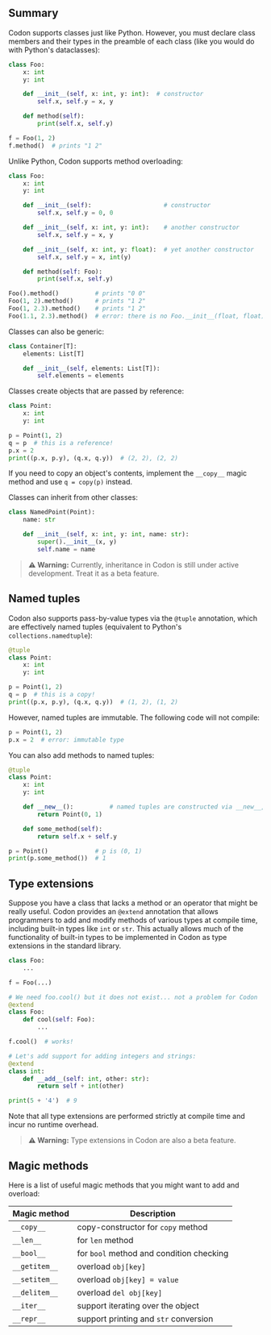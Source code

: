 ## Summary

Codon supports classes just like Python. However, you must declare
class members and their types in the preamble of each class (like
you would do with Python's dataclasses):

``` python
class Foo:
    x: int
    y: int

    def __init__(self, x: int, y: int):  # constructor
        self.x, self.y = x, y

    def method(self):
        print(self.x, self.y)

f = Foo(1, 2)
f.method()  # prints "1 2"
```

Unlike Python, Codon supports method overloading:

``` python
class Foo:
    x: int
    y: int

    def __init__(self):                    # constructor
        self.x, self.y = 0, 0

    def __init__(self, x: int, y: int):    # another constructor
        self.x, self.y = x, y

    def __init__(self, x: int, y: float):  # yet another constructor
        self.x, self.y = x, int(y)

    def method(self: Foo):
        print(self.x, self.y)

Foo().method()          # prints "0 0"
Foo(1, 2).method()      # prints "1 2"
Foo(1, 2.3).method()    # prints "1 2"
Foo(1.1, 2.3).method()  # error: there is no Foo.__init__(float, float)
```

Classes can also be generic:

``` python
class Container[T]:
    elements: List[T]

    def __init__(self, elements: List[T]):
        self.elements = elements
```

Classes create objects that are passed by reference:

``` python
class Point:
    x: int
    y: int

p = Point(1, 2)
q = p  # this is a reference!
p.x = 2
print((p.x, p.y), (q.x, q.y))  # (2, 2), (2, 2)
```

If you need to copy an object's contents, implement the `__copy__`
magic method and use `q = copy(p)` instead.

Classes can inherit from other classes:

```python
class NamedPoint(Point):
    name: str

    def __init__(self, x: int, y: int, name: str):
        super().__init__(x, y)
        self.name = name
```

> **⚠️ Warning:**
> Currently, inheritance in Codon is still under active development.
> Treat it as a beta feature.

## Named tuples

Codon also supports pass-by-value types via the `@tuple` annotation, which are
effectively named tuples (equivalent to Python's `collections.namedtuple`):

``` python
@tuple
class Point:
    x: int
    y: int

p = Point(1, 2)
q = p  # this is a copy!
print((p.x, p.y), (q.x, q.y))  # (1, 2), (1, 2)
```

However, named tuples are immutable. The following code will not compile:

``` python
p = Point(1, 2)
p.x = 2  # error: immutable type
```

You can also add methods to named tuples:

``` python
@tuple
class Point:
    x: int
    y: int

    def __new__():          # named tuples are constructed via __new__, not __init__
        return Point(0, 1)

    def some_method(self):
        return self.x + self.y

p = Point()             # p is (0, 1)
print(p.some_method())  # 1
```

## Type extensions

Suppose you have a class that lacks a method or an operator that might
be really useful. Codon provides an `@extend` annotation that allows
programmers to add and modify methods of various types at compile time,
including built-in types like `int` or `str`. This actually allows much
of the functionality of built-in types to be implemented in Codon as type
extensions in the standard library.

``` python
class Foo:
    ...

f = Foo(...)

# We need foo.cool() but it does not exist... not a problem for Codon
@extend
class Foo:
    def cool(self: Foo):
        ...

f.cool()  # works!

# Let's add support for adding integers and strings:
@extend
class int:
    def __add__(self: int, other: str):
        return self + int(other)

print(5 + '4')  # 9
```

Note that all type extensions are performed strictly at compile time and
incur no runtime overhead.

> **⚠️ Warning:**
> Type extensions in Codon are also a beta feature.


## Magic methods

Here is a list of useful magic methods that you might want to add and
overload:

  | Magic method  | Description                                                                         |
  |---------------|-------------------------------------------------------------------------------------|
  | `__copy__`    | copy-constructor for `copy` method                                                  |
  | `__len__`     | for `len` method                                                                    |
  | `__bool__`    | for `bool` method and condition checking                                            |
  | `__getitem__` | overload `obj[key]`                                                                 |
  | `__setitem__` | overload `obj[key] = value`                                                         |
  | `__delitem__` | overload `del obj[key]`                                                             |
  | `__iter__`    | support iterating over the object                                                   |
  | `__repr__`    | support printing and `str` conversion                                               |
